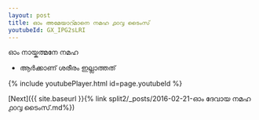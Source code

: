 ```yaml
---
layout: post
title: ഓം അമേയാറ്മാനെ നമഹ ൧൦൮ ടൈംസ്
youtubeId: GX_IPG2sLRI
---
```

 
 
 ഓം നായ്കത്മനേ നമഹ 
 
 -  ആർക്കാണ് ശരീരം ഇല്ലാത്തത് 
 
  
 
  
 
 
 
 
 
 


{% include youtubePlayer.html id=page.youtubeId %}
 
[Next]({{ site.baseurl }}{% link  split2/_posts/2016-02-21-ഓം ദേവായ നമഹ ൧൦൮ ടൈംസ്.md%})
 
